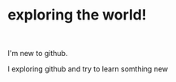 # exploring the world!
<br>
<p>I'm new to github.</p>
<p>I exploring github and try to learn somthing new</p>

